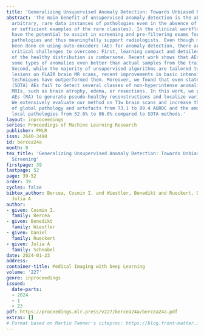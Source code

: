 ```yaml
---
title: 'Generalizing Unsupervised Anomaly Detection: Towards Unbiased Pathology Screening'
abstract: 'The main benefit of unsupervised anomaly detection is the ability to identify
  arbitrary, rare data instances of pathologies even in the absence of training labels
  or sufficient examples of the rare class(es). In the clinical workflow, such methods
  have the potential to assist in screening and pre-filtering exams for potential
  pathologies and thus meaningfully support radiologists. Even though much work has
  been done on using auto-encoders (AE) for anomaly detection, there are still two
  critical challenges to overcome: First, learning compact and detailed representations
  of the healthy distribution is cumbersome. Recent work shows that AEs can reconstruct
  some types of anomalies even better than actual samples from the training distribution.
  Second, while the majority of unsupervised algorithms are tailored to detect hyperintense
  lesions on FLAIR brain MR scans, recent improvements in basic intensity thresholding
  techniques have outperformed them. Moreover, we found that even state-of-the-art
  (SOTA) AEs fail to detect several classes of non-hyperintense anomalies on T1w brain
  MRIs, such as brain atrophy, edema, or resections. In this work, we propose reversed
  AEs (RA) to generate pseudo-healthy reconstructions and localize various brain pathologies.
  We extensively evaluate our method on T1w brain scans and increase the detection
  of global pathology and artefacts from 73.1 to 89.4 AUROC and the amount of detected
  local pathologies from 52.6% to 86.0% compared to SOTA methods.'
layout: inproceedings
series: Proceedings of Machine Learning Research
publisher: PMLR
issn: 2640-3498
id: bercea24a
month: 0
tex_title: 'Generalizing Unsupervised Anomaly Detection: Towards Unbiased Pathology
  Screening'
firstpage: 39
lastpage: 52
page: 39-52
order: 39
cycles: false
bibtex_author: Bercea, Cosmin I. and Wiestler, Benedikt and Rueckert, Daniel and Schnabel,
  Julia A
author:
- given: Cosmin I.
  family: Bercea
- given: Benedikt
  family: Wiestler
- given: Daniel
  family: Rueckert
- given: Julia A
  family: Schnabel
date: 2024-01-23
address:
container-title: Medical Imaging with Deep Learning
volume: '227'
genre: inproceedings
issued:
  date-parts:
  - 2024
  - 1
  - 23
pdf: https://proceedings.mlr.press/v227/bercea24a/bercea24a.pdf
extras: []
# Format based on Martin Fenner's citeproc: https://blog.front-matter.io/posts/citeproc-yaml-for-bibliographies/
---
```

